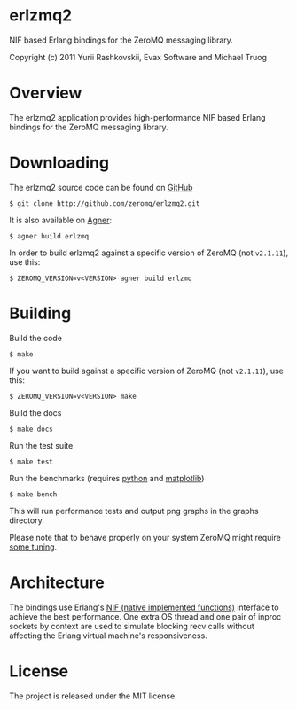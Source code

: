 erlzmq2
====
NIF based Erlang bindings for the ZeroMQ messaging library.

Copyright (c) 2011 Yurii Rashkovskii, Evax Software and Michael Truog

Overview
========

The erlzmq2 application provides high-performance NIF based Erlang bindings
for the ZeroMQ messaging library.

Downloading
===========

The erlzmq2 source code can be found on [GitHub](https://github.com/yrashk/erlzmq2)

    $ git clone http://github.com/zeromq/erlzmq2.git

It is also available on [Agner](http://erlagner.org/):

    $ agner build erlzmq

In order to build erlzmq2 against a specific version of ZeroMQ (not `v2.1.11`), use this:

    $ ZEROMQ_VERSION=v<VERSION> agner build erlzmq

Building
========

Build the code

    $ make

If you want to build against a specific version of ZeroMQ (not `v2.1.11`), use this:

    $ ZEROMQ_VERSION=v<VERSION> make

Build the docs

    $ make docs

Run the test suite

    $ make test

Run the benchmarks (requires [python](http://www.python.org) and [matplotlib](http://matplotlib.sourceforge.net/))

    $ make bench

This will run performance tests and output png graphs in the graphs directory.

Please note that to behave properly on your system ZeroMQ might require [some tuning](http://www.zeromq.org/docs:tuning-zeromq).

Architecture
============

The bindings use Erlang's [NIF (native implemented functions)](http://www.erlang.org/doc/man/erl_nif.html) interface to achieve the best performance. One extra OS thread and one pair of inproc sockets by context are used to simulate blocking recv calls without affecting the Erlang virtual machine's responsiveness.

License
=======

The project is released under the MIT license.

